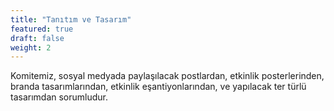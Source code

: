 ```yaml
---
title: "Tanıtım ve Tasarım"
featured: true
draft: false
weight: 2
---
```


Komitemiz, sosyal medyada paylaşılacak postlardan, etkinlik posterlerinden, branda tasarımlarından, etkinlik eşantiyonlarından, ve yapılacak ter türlü tasarımdan sorumludur.
